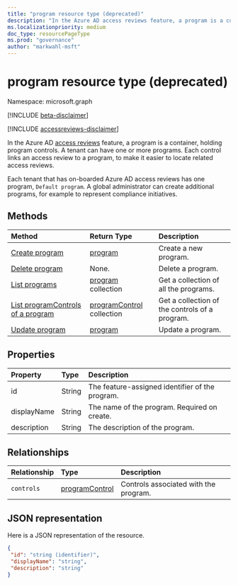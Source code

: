 ```yaml
---
title: "program resource type (deprecated)"
description: "In the Azure AD access reviews feature, a program is a container, holding program controls. A tenant can have one or more programs.  Each control links an access review to a program, to make it easier to locate related access reviews.  "
ms.localizationpriority: medium
doc_type: resourcePageType
ms.prod: "governance"
author: "markwahl-msft"
---
```


# program resource type (deprecated)

Namespace: microsoft.graph

[!INCLUDE [beta-disclaimer](../../includes/beta-disclaimer.md)]

[!INCLUDE [accessreviews-disclaimer](../../includes/accessreviews-disclaimer.md)]

In the Azure AD [access reviews](accessreviews-root.md) feature, a program is a container, holding program controls. A tenant can have one or more programs.  Each control links an access review to a program, to make it easier to locate related access reviews.  

Each tenant that has on-boarded Azure AD access reviews has one program, `Default program`.  A global administrator can create additional programs, for example to represent compliance initiatives. 


## Methods

| Method		   | Return Type	|Description|
|:---------------|:--------|:----------|
|[Create program](../api/program-create.md) |	[program](program.md)	|	Create a new program.|
|[Delete program](../api/program-delete.md) |	None.	|	Delete a program.|
|[List programs](../api/program-list.md) |	[program](program.md) collection|	Get a collection of all the programs.|
|[List programControls of a program](../api/program-listcontrols.md) |		[programControl](programcontrol.md) collection|	Get a collection of the controls of a program.|
|[Update program](../api/program-update.md) |	[program](program.md)|	Update a program.|

## Properties
| Property	   | Type	|Description|
|:---------------|:--------|:----------|
| id                        |String                              |  The feature-assigned identifier of the program.                    |
| displayName               |String                              |  The name of the program.  Required on create.                  |
| description               |String                              |  The description of the program.           |

## Relationships
| Relationship | Type	|Description|
|:---------------|:--------|:----------|
| `controls`                  |[programControl](programcontrol.md) | Controls associated with the program. |

## JSON representation

Here is a JSON representation of the resource.

<!-- {
  "blockType": "resource",
  "optionalProperties": [

  ],
  "keyProperty": "id",
  "@odata.type": "microsoft.graph.program"
}-->

```json
{
 "id": "string (identifier)",
 "displayName": "string",
 "description": "string"
}

```

<!--
{
  "type": "#page.annotation",
  "description": "program resource",
  "keywords": "",
  "section": "documentation",
  "tocPath": "",
  "suppressions": []
}
-->


